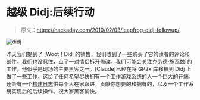# 越级 Didj:后续行动

> 原文：<https://hackaday.com/2010/02/03/leapfrog-didj-followup/>

![](img/aba2e6bd1de961ab1697d2fabe2100d7.png "didj")

昨天我们提到了 [Woot！Didj 的销售，我们收到了一些购买了它的读者的评论和邮件。我们也没忍住，点了一对情侣拆开修改。我们可能会关注[](http://hackaday.com/2010/02/01/leapfrog-didj-handheld-linux-on-the-cheap/)[克劳德·施瓦兹](http://sites.google.com/site/claudeschwarz/didjhacking2)]的工作，他似乎是现场的主要黑客之一。[Claude]已经在将 GP2x 库移植到 Didj 上做了一些工作，这给了任何希望尽快拥有一个工作游戏系统的人一个巨大的开端。还会有一个[构建日志](http://www.hackerfoundry.com/forums/viewtopic.php?f=4&t=7)供每个人在家跟进，贡献你想要的和拥有的，以及一个工作系统实现后的后续操作。祝大家黑客愉快。